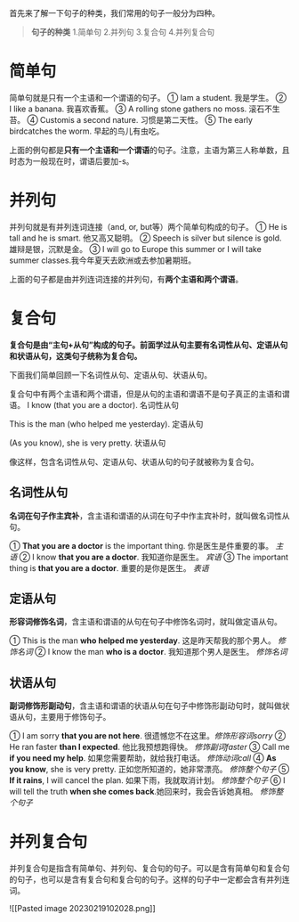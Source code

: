 首先来了解一下句子的种类，我们常用的句子一般分为四种。

>**句子的种类**
>1.简单句
>2.并列句
>3.复合句
>4.并列复合句

# 简单句
简单句就是只有一个主语和一个谓语的句子。
① Iam a student. 我是学生。
② I like a banana. 我喜欢香蕉。
③ A rolling stone gathers no moss. 滚石不生苔。
④ Customis a second nature. 习惯是第二天性。
⑤ The early birdcatches the worm. 早起的鸟儿有虫吃。

上面的例句都是**只有一个主语和一个谓语**的句子。注意，主语为第三人称单数，且时态为一般现在时，谓语后要加-s。


# 并列句
并列句就是有并列连词连接（and, or, but等）两个简单句构成的句子。
① He is tall and he is smart. 他又高又聪明。
② Speech is silver but silence is gold. 雄辩是银，沉默是金。
③ I will go to Europe this summer or I will take summer classes.我今年夏天去欧洲或去参加暑期班。

上面的句子都是由并列连词连接的并列句，有**两个主语和两个谓语**。


# 复合句
**复合句是由“主句+从句”构成的句子。前面学过从句主要有名词性从句、定语从句和状语从句，这类句子统称为复合句。**

下面我们简单回顾一下名词性从句、定语从句、状语从句。

 复合句中有两个主语和两个谓语，但是从句的主语和谓语不是句子真正的主语和谓语。
 I know (that you are a doctor). 名词性从句
 
 This is the man (who helped me yesterday). 定语从句
 
 (As you know), she is very pretty. 状语从句
 
 像这样，包含名词性从句、定语从句、状语从句的句子就被称为复合句。

## 名词性从句
**名词在句子作主宾补**，含主语和谓语的从词在句子中作主宾补时，就叫做名词性从句。

① **That you are a doctor** is the important thing. 你是医生是件重要的事。 *主语*
② I know **that you are a doctor**. 我知道你是医生。 *宾语*
③ The important thing is **that you are a doctor**. 重要的是你是医生。 *表语*

## 定语从句
**形容词修饰名词**，含主语和谓语的从句在句子中修饰名词时，就叫做定语从句。

① This is the man **who helped me yesterday**. 这是昨天帮我的那个男人。 *修饰名词*
② I know the man **who is a doctor**. 我知道那个男人是医生。 *修饰名词*

## 状语从句
**副词修饰形副动句**，含主语和谓语的状语从句在句子中修饰形副动句时，就叫做状语从句，主要用于修饰句子。

① I am sorry **that you are not here**. 很遗憾您不在这里。*修饰形容词sorry*
② He ran faster **than I expected**. 他比我预想跑得快。 *修饰副词faster*
③ Call me **if you need my help**. 如果您需要帮助，就给我打电话。 *修饰动词call*
④ **As you know**, she is very pretty. 正如您所知道的，她非常漂亮。 *修饰整个句子*
⑤ **If it rains**, I will cancel the plan. 如果下雨，我就取消计划。 *修饰整个句子*
⑥ I will tell the truth **when she comes back**.她回来时，我会告诉她真相。 *修饰整个句子*

# 并列复合句
并列复合句是指含有简单句、并列句、复合句的句子。可以是含有简单句和复合句的句子，也可以是含有复合句和复合句的句子。这样的句子中一定都会含有并列连词。

![[Pasted image 20230219102028.png]]